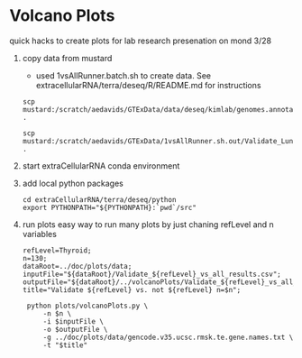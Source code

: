 # Volcano Plots
quick hacks to create plots for lab research presenation on mond 3/28

1. copy data from mustard
   * used 1vsAllRunner.batch.sh to create data. See extracellularRNA/terra/deseq/R/README.md for instructions
   ```
   scp mustard:/scratch/aedavids/GTExData/data/deseq/kimlab/genomes.annotations/gencode.35/gencode.v35.ucsc.rmsk.te.gene.names.txt .
   
   scp mustard:/scratch/aedavids/GTExData/1vsAllRunner.sh.out/Validate_Lung_vs_all_results.csv .
   ```
   
2. start extraCellularRNA conda environment

3. add local python packages
   ```
   cd extraCellularRNA/terra/deseq/python
   export PYTHONPATH="${PYTHONPATH}:`pwd`/src"
   ```
   
4. run plots easy way to run many plots by just chaning refLevel and n variables
   ```
   refLevel=Thyroid; 
   n=130; 
   dataRoot=../doc/plots/data; 
   inputFile="${dataRoot}/Validate_${refLevel}_vs_all_results.csv"; 
   outputFile="${dataRoot}/../volcanoPlots/Validate_${refLevel}_vs_all_results.png"; 
   title="Validate ${refLevel} vs. not ${refLevel} n=$n";
    
    python plots/volcanoPlots.py \
        -n $n \
        -i $inputFile \
        -o $outputFile \
        -g ../doc/plots/data/gencode.v35.ucsc.rmsk.te.gene.names.txt \
        -t "$title"
   ```

